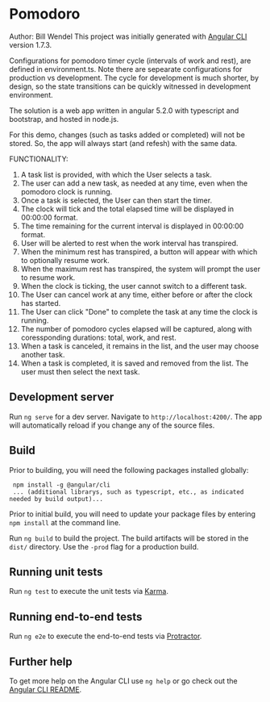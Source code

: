 # Pomodoro

Author: Bill Wendel
This project was initially generated with [Angular CLI](https://github.com/angular/angular-cli) version 1.7.3.

Configurations for pomodoro timer cycle (intervals of work and rest), are defined in environment.ts. Note there are sepearate configurations for production vs development.  The cycle for development is much shorter, by design, so the state transitions can be quickly witnessed in development environment.

The solution is a web app written in angular 5.2.0 with typescript and bootstrap, and hosted in node.js.

For this demo, changes (such as tasks added or completed) will not be stored.  So, the app will always start (and refesh) with the same data.

FUNCTIONALITY:
1. A task list is provided, with which the User selects a task.
2. The user can add a new task, as needed at any time, even when the pomodoro clock is running.
3. Once a task is selected, the User can then start the timer.
4. The clock will tick and the total elapsed time will be displayed in 00:00:00 format.
5. The time remaining for the current interval is displayed in 00:00:00 format.
6. User will be alerted to rest when the work interval has transpired.
7. When the minimum rest has transpired, a button will appear with which to optionally resume work.
8. When the maximum rest has transpired, the system will prompt the user to resume work.
9. When the clock is ticking, the user cannot switch to a different task.
10. The User can cancel work at any time, either before or after the clock has started.
11. The User can click "Done" to complete the task at any time the clock is running.
12. The number of pomodoro cycles elapsed will be captured, along with coressponding durations: total, work, and rest.
13. When a task is canceled, it remains in the list, and the user may choose another task.
14. When a task is completed, it is saved and removed from the list.  The user must then select the next task.


## Development server

Run `ng serve` for a dev server. Navigate to `http://localhost:4200/`. The app will automatically reload if you change any of the source files.

## Build

Prior to building, you will need the following packages installed globally:

     npm install -g @angular/cli
     ... (additional librarys, such as typescript, etc., as indicated needed by build output)...

Prior to initial build, you will need to update your package files by entering `npm install` at the command line.

Run `ng build` to build the project. The build artifacts will be stored in the `dist/` directory. Use the `-prod` flag for a production build.

## Running unit tests

Run `ng test` to execute the unit tests via [Karma](https://karma-runner.github.io).

## Running end-to-end tests

Run `ng e2e` to execute the end-to-end tests via [Protractor](http://www.protractortest.org/).

## Further help

To get more help on the Angular CLI use `ng help` or go check out the [Angular CLI README](https://github.com/angular/angular-cli/blob/master/README.md).
